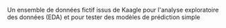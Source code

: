 
Un ensemble de données fictif issus de Kaagle pour l'analyse exploratoire des données (EDA) et pour tester des modèles de prédiction simple

